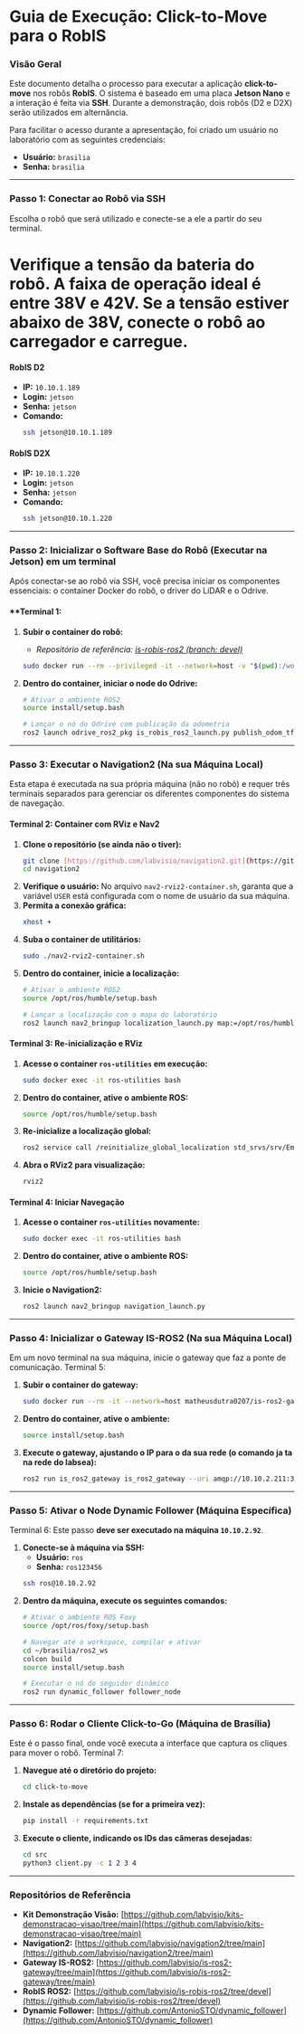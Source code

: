 # Guia de Execução: Click-to-Move para o RobIS

### **Visão Geral**

Este documento detalha o processo para executar a aplicação **click-to-move** nos robôs **RobIS**. O sistema é baseado em uma placa **Jetson Nano** e a interação é feita via **SSH**. Durante a demonstração, dois robôs (D2 e D2X) serão utilizados em alternância.

Para facilitar o acesso durante a apresentação, foi criado um usuário no laboratório com as seguintes credenciais:
* **Usuário:** `brasilia`
* **Senha:** `brasilia`

---

### **Passo 1: Conectar ao Robô via SSH**

Escolha o robô que será utilizado e conecte-se a ele a partir do seu terminal.

# Verifique a tensão da bateria do robô. A faixa de operação ideal é entre 38V e 42V. Se a tensão estiver abaixo de 38V, conecte o robô ao carregador e carregue.
#### **RobIS D2**
* **IP:** `10.10.1.189`
* **Login:** `jetson`
* **Senha:** `jetson`
* **Comando:**
    ```bash
    ssh jetson@10.10.1.189
    ```

#### **RobIS D2X**
* **IP:** `10.10.1.220`
* **Login:** `jetson`
* **Senha:** `jetson`
* **Comando:**
    ```bash
    ssh jetson@10.10.1.220
    ```

---

### **Passo 2: Inicializar o Software Base do Robô (Executar na Jetson) em um terminal**

Após conectar-se ao robô via SSH, você precisa iniciar os componentes essenciais: o container Docker do robô, o driver do LiDAR e o Odrive.
#### **Terminal 1:
1.  **Subir o container do robô:**
    * *Repositório de referência: [is-robis-ros2 (branch: devel)](https://github.com/labvisio/is-robis-ros2/tree/devel)*
    ```bash
    sudo docker run --rm --privileged -it --network=host -v "$(pwd):/workspace/src" -v /dev/bus/usb:/dev/bus/usb --name=robis_ro2 matheusdutra0207/is-robis-ros2:0.0.4 bash
    ```

2.  **Dentro do container, iniciar o node do Odrive:**
    ```bash
    # Ativar o ambiente ROS2
    source install/setup.bash

    # Lançar o nó do Odrive com publicação da odometria
    ros2 launch odrive_ros2_pkg is_robis_ros2_launch.py publish_odom_tf:=true
    ```

---

### **Passo 3: Executar o Navigation2 (Na sua Máquina Local)**

Esta etapa é executada na sua própria máquina (não no robô) e requer três terminais separados para gerenciar os diferentes componentes do sistema de navegação.

#### **Terminal 2: Container com RViz e Nav2**

1.  **Clone o repositório (se ainda não o tiver):**
    ```bash
    git clone [https://github.com/labvisio/navigation2.git](https://github.com/labvisio/navigation2.git)
    cd navigation2
    ```
2.  **Verifique o usuário:** No arquivo `nav2-rviz2-container.sh`, garanta que a variável `USER` está configurada com o nome de usuário da sua máquina.
3.  **Permita a conexão gráfica:**
    ```bash
    xhost +
    ```
4.  **Suba o container de utilitários:**
    ```bash
    sudo ./nav2-rviz2-container.sh
    ```
5.  **Dentro do container, inicie a localização:**
    ```bash
    # Ativar o ambiente ROS2
    source /opt/ros/humble/setup.bash

    # Lançar a localização com o mapa do laboratório
    ros2 launch nav2_bringup localization_launch.py map:=/opt/ros/humble/share/nav2_bringup/maps/mapa_labsea.yaml
    ```

#### **Terminal 3: Re-inicialização e RViz**

1.  **Acesse o container `ros-utilities` em execução:**
    ```bash
    sudo docker exec -it ros-utilities bash
    ```
2.  **Dentro do container, ative o ambiente ROS:**
    ```bash
    source /opt/ros/humble/setup.bash
    ```
3.  **Re-inicialize a localização global:**
    ```bash
    ros2 service call /reinitialize_global_localization std_srvs/srv/Empty
    ```
4.  **Abra o RViz2 para visualização:**
    ```bash
    rviz2
    ```

#### **Terminal 4: Iniciar Navegação**

1.  **Acesse o container `ros-utilities` novamente:**
    ```bash
    sudo docker exec -it ros-utilities bash
    ```
2.  **Dentro do container, ative o ambiente ROS:**
    ```bash
    source /opt/ros/humble/setup.bash
    ```
3.  **Inicie o Navigation2:**
    ```bash
    ros2 launch nav2_bringup navigation_launch.py
    ```

---

### **Passo 4: Inicializar o Gateway IS-ROS2 (Na sua Máquina Local)**

Em um novo terminal na sua máquina, inicie o gateway que faz a ponte de comunicação.
Terminal 5:
1.  **Subir o container do gateway:**
    ```bash
    sudo docker run --rm -it --network=host matheusdutra0207/is-ros2-gateway:0.0.1 bash
    ```
2.  **Dentro do container, ative o ambiente:**
    ```bash
    source install/setup.bash
    ```
3.  **Execute o gateway, ajustando o IP para o da sua rede (o comando ja ta na rede do labsea):**
    ```bash
    ros2 run is_ros2_gateway is_ros2_gateway --uri amqp://10.10.2.211:30000
    ```

---

### **Passo 5: Ativar o Node Dynamic Follower (Máquina Específica)**
Terminal 6:
Este passo **deve ser executado na máquina `10.10.2.92`**.

1.  **Conecte-se à máquina via SSH:**
    * **Usuário:** `ros`
    * **Senha:** `ros123456`
    ```bash
    ssh ros@10.10.2.92
    ```
2.  **Dentro da máquina, execute os seguintes comandos:**
    ```bash
    # Ativar o ambiente ROS Foxy
    source /opt/ros/foxy/setup.bash

    # Navegar até o workspace, compilar e ativar
    cd ~/brasilia/ros2_ws
    colcon build
    source install/setup.bash

    # Executar o nó do seguidor dinâmico
    ros2 run dynamic_follower follower_node
    ```

---

### **Passo 6: Rodar o Cliente Click-to-Go (Máquina de Brasília)**

Este é o passo final, onde você executa a interface que captura os cliques para mover o robô.
Terminal 7:
1.  **Navegue até o diretório do projeto:**
    ```bash
    cd click-to-move
    ```
2.  **Instale as dependências (se for a primeira vez):**
    ```bash
    pip install -r requirements.txt
    ```
3.  **Execute o cliente, indicando os IDs das câmeras desejadas:**
    ```bash
    cd src
    python3 client.py -c 1 2 3 4
    ```

---

### **Repositórios de Referência**

* **Kit Demonstração Visão:** [https://github.com/labvisio/kits-demonstracao-visao/tree/main](https://github.com/labvisio/kits-demonstracao-visao/tree/main)
* **Navigation2:** [https://github.com/labvisio/navigation2/tree/main](https://github.com/labvisio/navigation2/tree/main)
* **Gateway IS-ROS2:** [https://github.com/labvisio/is-ros2-gateway/tree/main](https://github.com/labvisio/is-ros2-gateway/tree/main)
* **RobIS ROS2:** [https://github.com/labvisio/is-robis-ros2/tree/devel](https://github.com/labvisio/is-robis-ros2/tree/devel)
* **Dynamic Follower:** [https://github.com/AntonioSTO/dynamic_follower](https://github.com/AntonioSTO/dynamic_follower)
